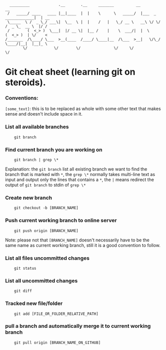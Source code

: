 ```
  _________             .__       .__     _______          __                       __
 /   _____/ ____   ____ |__|____  |  |    \      \   _____/  |___  _  _____________|  | __
 \_____  \ /  _ \_/ ___\|  \__  \ |  |    /   |   \_/ __ \   __\ \/ \/ /  _ \_  __ \  |/ /
 /        (  <_> )  \___|  |/ __ \|  |__ /    |    \  ___/|  |  \     (  <_> )  | \/    <
/_______  /\____/ \___  >__(____  /____/ \____|__  /\___  >__|   \/\_/ \____/|__|  |__|_ \
        \/            \/        \/               \/     \/                              \/
```

# Git cheat sheet (learning git on steroids).

### Conventions:

`[some_text]`: this is to be replaced as whole with some other text that makes
sense and doesn't include space in it.

### List all available branches

```
	git branch
```

### Find current branch you are working on

```
	git branch | grep \*
```
Explanation: the `git branch` list all existing branch we want to find the
branch that is marked with `*`, the `grep \*` normally takes multi-line text as
input and output only the lines that contains a `*`, the `|` means redirect the
output of `git branch` to stdin of `grep \*`

### Create new branch

```
	git checkout -b [BRANCH_NAME]
```

### Push current working branch to online server

```
	git push origin [BRANCH_NAME]
```
Note: please not that `[BRANCH_NAME]` doesn't necessarily have to be the same
name as current working branch, still it is a good convention to follow.

### List all files uncommitted changes

```
	git status
```

### List all uncommitted changes 

```
	git diff
```

### Tracked new file/folder

```
	git add [FILE_OR_FOLDER_RELATIVE_PATH]
```

### pull a branch and automatically merge it to current working branch

```
	git pull origin [BRANCH_NAME_ON_GITHUB]
```

